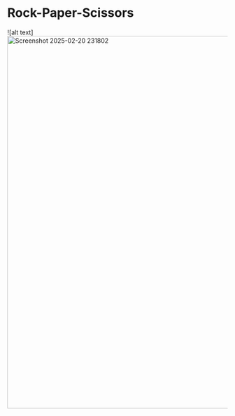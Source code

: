 # Rock-Paper-Scissors
![alt text]<img width="851" alt="Screenshot 2025-02-20 231802" src="https://github.com/user-attachments/assets/c953d125-7337-4811-b46d-2b797db2fa56" />
